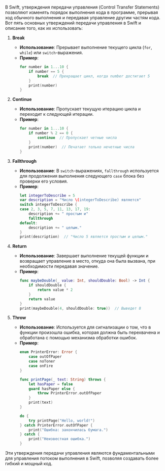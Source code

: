 В Swift, утверждения передачи управления (Control Transfer Statements) позволяют изменять порядок выполнения кода в программе, прерывая ход обычного выполнения и передавая управление другим частям кода. Вот пять основных утверждений передачи управления в Swift и описание того, как их использовать:

1. **Break**
   - **Использование**: Прерывает выполнение текущего цикла (`for`, `while`) или `switch`-выражения.
   - **Пример**:
     ```swift
     for number in 1...10 {
         if number == 5 {
             break  // Прекращает цикл, когда number достигает 5
         }
         print(number)
     }
     ```

2. **Continue**
   - **Использование**: Пропускает текущую итерацию цикла и переходит к следующей итерации.
   - **Пример**:
     ```swift
     for number in 1...10 {
         if number % 2 == 0 {
             continue  // Пропускает четные числа
         }
         print(number)  // Печатает только нечетные числа
     }
     ```

3. **Fallthrough**
   - **Использование**: В `switch`-выражениях, `fallthrough` используется для продолжения выполнения следующего `case` блока без проверки его условия.
   - **Пример**:
     ```swift
     let integerToDescribe = 5
     var description = "Число \(integerToDescribe) является"
     switch integerToDescribe {
     case 2, 3, 5, 7, 11, 13, 17, 19:
         description += " простым и"
         fallthrough
     default:
         description += " целым."
     }
     print(description)  // "Число 5 является простым и целым."
     ```

4. **Return**
   - **Использование**: Завершает выполнение текущей функции и возвращает управление в место, откуда она была вызвана, при необходимости передавая значение.
   - **Пример**:
     ```swift
     func maybeDouble(_ value: Int, shouldDouble: Bool) -> Int {
         if shouldDouble {
             return value * 2
         }
         return value
     }
     print(maybeDouble(4, shouldDouble: true))  // Выведет 8
     ```

5. **Throw**
   - **Использование**: Используется для сигнализации о том, что в функции произошла ошибка, которая должна быть перехвачена и обработана с помощью механизма обработки ошибок.
   - **Пример**:
     ```swift
     enum PrinterError: Error {
         case outOfPaper
         case noToner
         case onFire
     }

     func printPage(_ text: String) throws {
         let hasPaper = false
         guard hasPaper else {
             throw PrinterError.outOfPaper
         }
         print(text)
     }
     
     do {
         try printPage("Hello, world!")
     } catch PrinterError.outOfPaper {
         print("Ошибка: закончилась бумага.")
     } catch {
         print("Неизвестная ошибка.")
     }
     ```

Эти утверждения передачи управления являются фундаментальными для управления потоком выполнения в Swift, позволяя создавать более гибкий и мощный код.